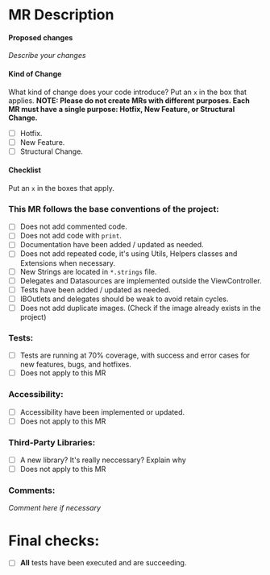 # MR Description

#### Proposed changes

*Describe your changes*

#### Kind of Change
What kind of change does your code introduce? Put an ```x``` in the box that applies.
**NOTE: Please do not create MRs with different purposes. Each MR must have a single purpose: Hotfix, New Feature, or Structural Change.**

- [ ] Hotfix.    
- [ ] New Feature. 
- [ ] Structural Change.  

#### Checklist

Put an ```x``` in the boxes that apply.

### This MR follows the base conventions of the project:
- [ ] Does not add commented code.
- [ ] Does not add code with ```print```.
- [ ] Documentation have been added / updated as needed.
- [ ] Does not add repeated code, it's using Utils, Helpers classes and Extensions when necessary.
- [ ] New Strings are located in ```*.strings``` file.
- [ ] Delegates and Datasources are implemented outside the ViewController.
- [ ] Tests have been added / updated as needed.
- [ ] IBOutlets and delegates should be weak to avoid retain cycles.
- [ ] Does not add duplicate images. (Check if the image already exists in the project)

### Tests:
- [ ] Tests are running at 70% coverage, with success and error cases for new features, bugs, and hotfixes.
- [ ] Does not apply to this MR

### Accessibility:
- [ ] Accessibility have been implemented or updated.
- [ ] Does not apply to this MR

### Third-Party Libraries:
- [ ] A new library? It's really neccessary? Explain why
- [ ] Does not apply to this MR

### Comments:

*Comment here if necessary*

# Final checks:
- [ ] **All** tests have been executed and are succeeding.
